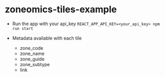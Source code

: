 # zoneomics-tiles-example

- Run the app with your api_key `REACT_APP_API_KEY=<your_api_key> npm run start`

- Metadata available with each tile
  - zone_code
  - zone_name
  - zone_guide
  - zone_subtype
  - link
